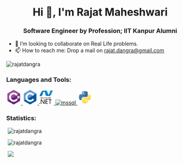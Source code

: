 <h1 align="center">Hi 👋, I'm Rajat Maheshwari</h1>
<h3 align="center">Software Engineer by Profession; IIT Kanpur Alumni</h3>

<!--
**rajatdangra/rajatdangra** is a ✨ _special_ ✨ repository because its `README.md` (this file) appears on your GitHub profile.

Here are some ideas to get you started:

- 🔭 I’m currently working on ...
- 🌱 I’m currently learning ...
- 👯 I’m looking to collaborate on ...
- 🤔 I’m looking for help with ...
- 💬 Ask me about ...
- 📫 How to reach me: ...
- 😄 Pronouns: ...
- ⚡ Fun fact: ...
-->

- 👯 I’m looking to collaborate on Real Life problems.
- 📫 How to reach me: Drop a mail on rajat.dangra@gmail.com

<p align="left"> <img src="https://komarev.com/ghpvc/?username=rajatdangra&label=Profile%20views&color=0e75b6&style=flat" alt="rajatdangra" /> </p>

<h3 align="left">Languages and Tools:</h3>
<p align="left"> <a href="https://www.w3schools.com/cs/" target="_blank"> <img src="https://raw.githubusercontent.com/devicons/devicon/master/icons/csharp/csharp-original.svg" alt="csharp" width="40" height="40"/> </a> <a href="https://www.cprogramming.com/" target="_blank"> <img src="https://raw.githubusercontent.com/devicons/devicon/master/icons/c/c-original.svg" alt="c" width="40" height="40"/> </a> <a href="https://dotnet.microsoft.com/" target="_blank"> <img src="https://raw.githubusercontent.com/devicons/devicon/master/icons/dot-net/dot-net-original-wordmark.svg" alt="dotnet" width="40" height="40"/> </a> <a href="https://www.microsoft.com/en-us/sql-server" target="_blank"> <img src="https://brandslogos.com/wp-content/uploads/images/large/microsoft-sql-server-logo.png" alt="mssql" width="40" height="40"/> </a> <a href="https://www.python.org" target="_blank"> <img src="https://raw.githubusercontent.com/devicons/devicon/master/icons/python/python-original.svg" alt="python" width="40" height="40"/> </a> </p>

<h3 align="left">Statistics:</h3>
<p>
	&nbsp;<img src="https://github-readme-stats.vercel.app/api?username=rajatdangra&show_icons=true&locale=en" alt="rajatdangra"/>
</p>
<p>&nbsp;<img src="https://github-readme-streak-stats.herokuapp.com/?user=rajatdangra&" alt="rajatdangra" /></p>
<p>&nbsp;<img src="https://github-readme-stats.vercel.app/api/top-langs/?username=rajatdangra"/> </p>